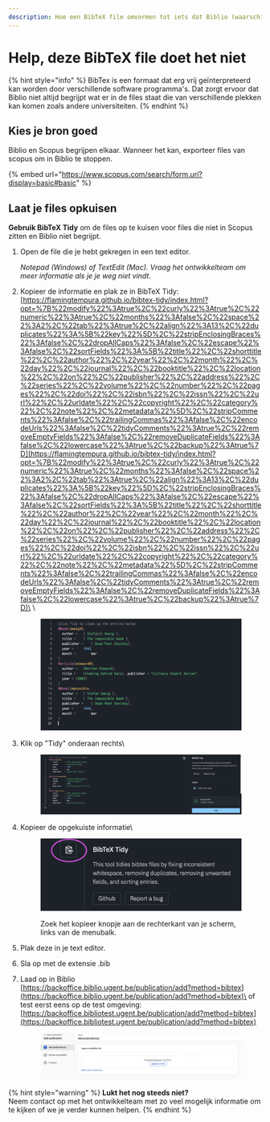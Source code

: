 ```yaml
---
description: Hoe een BibTeX file omvormen tot iets dat Biblio (waarschijnlijk) begrijpt.
---
```


# Help, deze BibTeX file doet het niet

{% hint style="info" %}
BibTex is een formaat dat erg vrij geïnterpreteerd kan worden door verschillende software programma's. Dat zorgt ervoor dat Biblio niet altijd begrijpt wat er in de files staat die van verschillende plekken kan komen zoals andere universiteiten.
{% endhint %}

## Kies je bron goed

Biblio en Scopus begrijpen elkaar. Wanneer het kan, exporteer files van scopus om in Biblio te stoppen.

{% embed url="https://www.scopus.com/search/form.uri?display=basic#basic" %}

## Laat je files opkuisen

**Gebruik BibTeX Tidy** om de files op te kuisen voor files die niet in Scopus zitten en Biblio niet begrijpt.

1.  Open de file die je hebt gekregen in een text editor.

    _Notepad (Windows) of TextEdit (Mac). Vraag het ontwikkelteam om meer informatie als je je weg niet vindt._
2.  Kopieer de informatie en plak ze in BibTeX Tidy:\
    [https://flamingtempura.github.io/bibtex-tidy/index.html?opt=%7B%22modify%22%3Atrue%2C%22curly%22%3Atrue%2C%22numeric%22%3Atrue%2C%22months%22%3Afalse%2C%22space%22%3A2%2C%22tab%22%3Atrue%2C%22align%22%3A13%2C%22duplicates%22%3A%5B%22key%22%5D%2C%22stripEnclosingBraces%22%3Afalse%2C%22dropAllCaps%22%3Afalse%2C%22escape%22%3Afalse%2C%22sortFields%22%3A%5B%22title%22%2C%22shorttitle%22%2C%22author%22%2C%22year%22%2C%22month%22%2C%22day%22%2C%22journal%22%2C%22booktitle%22%2C%22location%22%2C%22on%22%2C%22publisher%22%2C%22address%22%2C%22series%22%2C%22volume%22%2C%22number%22%2C%22pages%22%2C%22doi%22%2C%22isbn%22%2C%22issn%22%2C%22url%22%2C%22urldate%22%2C%22copyright%22%2C%22category%22%2C%22note%22%2C%22metadata%22%5D%2C%22stripComments%22%3Afalse%2C%22trailingCommas%22%3Afalse%2C%22encodeUrls%22%3Afalse%2C%22tidyComments%22%3Atrue%2C%22removeEmptyFields%22%3Afalse%2C%22removeDuplicateFields%22%3Afalse%2C%22lowercase%22%3Atrue%2C%22backup%22%3Atrue%7D](https://flamingtempura.github.io/bibtex-tidy/index.html?opt=%7B%22modify%22%3Atrue%2C%22curly%22%3Atrue%2C%22numeric%22%3Atrue%2C%22months%22%3Afalse%2C%22space%22%3A2%2C%22tab%22%3Atrue%2C%22align%22%3A13%2C%22duplicates%22%3A%5B%22key%22%5D%2C%22stripEnclosingBraces%22%3Afalse%2C%22dropAllCaps%22%3Afalse%2C%22escape%22%3Afalse%2C%22sortFields%22%3A%5B%22title%22%2C%22shorttitle%22%2C%22author%22%2C%22year%22%2C%22month%22%2C%22day%22%2C%22journal%22%2C%22booktitle%22%2C%22location%22%2C%22on%22%2C%22publisher%22%2C%22address%22%2C%22series%22%2C%22volume%22%2C%22number%22%2C%22pages%22%2C%22doi%22%2C%22isbn%22%2C%22issn%22%2C%22url%22%2C%22urldate%22%2C%22copyright%22%2C%22category%22%2C%22note%22%2C%22metadata%22%5D%2C%22stripComments%22%3Afalse%2C%22trailingCommas%22%3Afalse%2C%22encodeUrls%22%3Afalse%2C%22tidyComments%22%3Atrue%2C%22removeEmptyFields%22%3Afalse%2C%22removeDuplicateFields%22%3Afalse%2C%22lowercase%22%3Atrue%2C%22backup%22%3Atrue%7D)\
    \


    <figure><img src="../../../.gitbook/assets/Screenshot 2023-12-18 at 12.00.16.png" alt=""><figcaption></figcaption></figure>
3.  Klik op "Tidy" onderaan rechts\


    <figure><img src="../../../.gitbook/assets/Screenshot 2023-12-18 at 12.00.47.png" alt=""><figcaption></figcaption></figure>
4.  Kopieer de opgekuiste informatie\


    <figure><img src="../../../.gitbook/assets/Screenshot 2023-12-18 at 11.53.10.png" alt=""><figcaption><p>Zoek het kopieer knopje aan de rechterkant van je scherm, links van de menubalk.</p></figcaption></figure>
5. Plak deze in je text editor.
6. Sla op met de extensie .bib&#x20;
7.  Laad op in Biblio\
    [https://backoffice.biblio.ugent.be/publication/add?method=bibtex](https://backoffice.biblio.ugent.be/publication/add?method=bibtex)\
    of test eerst eens op de test omgeving:\
    [https://backoffice.bibliotest.ugent.be/publication/add?method=bibtex](https://backoffice.bibliotest.ugent.be/publication/add?method=bibtex)

    <figure><img src="../../../.gitbook/assets/Screenshot 2023-12-18 at 11.59.13.png" alt=""><figcaption></figcaption></figure>

{% hint style="warning" %}
**Lukt het nog steeds niet?**\
Neem contact op met het ontwikkelteam met zo veel mogelijk informatie om te kijken of we je verder kunnen helpen.
{% endhint %}

